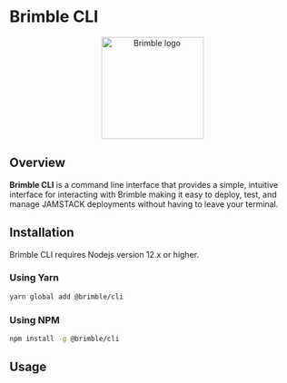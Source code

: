 # Brimble CLI

<p align="center">
  <a href="https://docs.brimble.io" target="_blank" rel="noopener noreferrer">
    <img width="180" src="https://storage.googleapis.com/brimble-assets/logo_readme.svg" alt="Brimble logo">
  </a>
</p>

## Overview

**Brimble CLI** is a command line interface that provides a simple, intuitive interface for interacting with Brimble making it easy to deploy, test, and manage JAMSTACK deployments without having to leave your terminal.

## Installation
Brimble CLI requires Nodejs version 12.x or higher.

### Using Yarn
```bash
yarn global add @brimble/cli
```

### Using NPM
```bash
npm install -g @brimble/cli
```

## Usage
